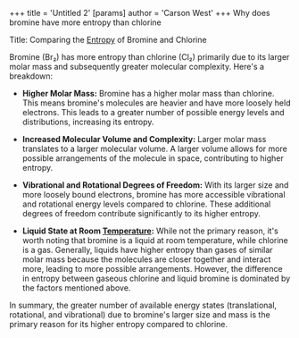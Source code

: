 +++
 title = 'Untitled 2'
[params]
	author = 'Carson West'
+++
Why does bromine have more entropy than chlorine

Title: Comparing the [Entropy](./../entropy/) of Bromine and Chlorine

Bromine (Br₂) has more entropy than chlorine (Cl₂) primarily due to its larger molar mass and subsequently greater molecular complexity.  Here's a breakdown:

* **Higher Molar Mass:** Bromine has a higher molar mass than chlorine.  This means bromine's molecules are heavier and have more loosely held electrons.  This leads to a greater number of possible energy levels and distributions, increasing its entropy.

* **Increased Molecular Volume and Complexity:**  Larger molar mass translates to a larger molecular volume.  A larger volume allows for more possible arrangements of the molecule in space, contributing to higher entropy.

* **Vibrational and Rotational Degrees of Freedom:**  With its larger size and more loosely bound electrons, bromine has more accessible vibrational and rotational energy levels compared to chlorine.  These additional degrees of freedom contribute significantly to its higher entropy.

* **Liquid State at Room [Temperature](./../temperature/):** While not the primary reason, it's worth noting that bromine is a liquid at room temperature, while chlorine is a gas.  Generally, liquids have higher entropy than gases of similar molar mass because the molecules are closer together and interact more, leading to more possible arrangements. However, the difference in entropy between gaseous chlorine and liquid bromine is dominated by the factors mentioned above.

In summary, the greater number of available energy states (translational, rotational, and vibrational) due to bromine's larger size and mass is the primary reason for its higher entropy compared to chlorine.
